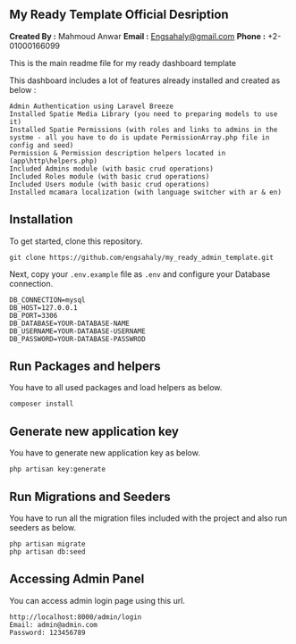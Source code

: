 ## My Ready Template Official Desription

**Created By :** Mahmoud Anwar
**Email :** Engsahaly@gmail.com
**Phone :** +2-01000166099

This is the main readme file for my ready dashboard template

This dashboard includes a lot of features already installed and created as below :

```
Admin Authentication using Laravel Breeze
Installed Spatie Media Library (you need to preparing models to use it)
Installed Spatie Permissions (with roles and links to admins in the systme - all you have to do is update PermissionArray.php file in config and seed)
Permission & Permission description helpers located in (app\http\helpers.php)
Included Admins module (with basic crud operations)
Included Roles module (with basic crud operations)
Included Users module (with basic crud operations)
Installed mcamara localization (with language switcher with ar & en)
```

## Installation

To get started, clone this repository.

```
git clone https://github.com/engsahaly/my_ready_admin_template.git 
```

Next, copy your `.env.example` file as `.env` and configure your Database connection.

```
DB_CONNECTION=mysql
DB_HOST=127.0.0.1
DB_PORT=3306
DB_DATABASE=YOUR-DATABASE-NAME
DB_USERNAME=YOUR-DATABASE-USERNAME
DB_PASSWORD=YOUR-DATABASE-PASSWROD
```

## Run Packages and helpers

You have to all used packages and load helpers as below.

```
composer install
```

## Generate new application key

You have to generate new application key as below.

```
php artisan key:generate
```

## Run Migrations and Seeders

You have to run all the migration files included with the project and also run seeders as below.

```
php artisan migrate
php artisan db:seed
```

## Accessing Admin Panel

You can access admin login page using this url.

```
http://localhost:8000/admin/login
Email: admin@admin.com
Password: 123456789 
```
